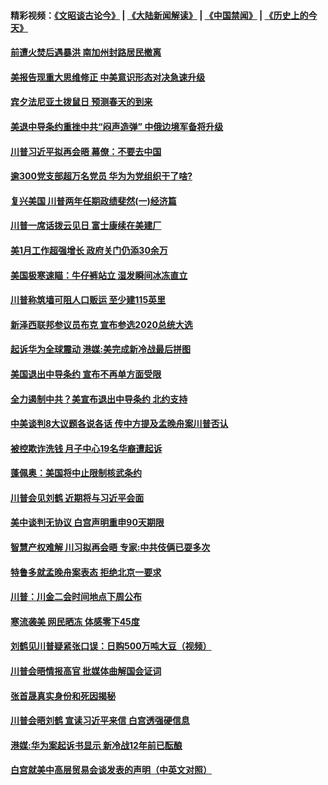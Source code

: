 #### 精彩视频：[《文昭谈古论今》](https://github.com/gfw-breaker/wenzhao/blob/master/README.md?t=02031522) | [《大陆新闻解读》](https://github.com/gfw-breaker/ntdtv-comedy/blob/master/README.md?t=02031522) | [《中国禁闻》](https://github.com/gfw-breaker/ntdtv-news/blob/master/README.md?t=02031522) | [《历史上的今天》](https://github.com/gfw-breaker/today-in-history/blob/master/README.md?t=02031522) 

#### [前遭火焚后遇暴洪 南加州封路居民撤离](../pages/prog203/a102503616.md?t=02031522) 

#### [美报告现重大思维修正 中美意识形态对决急速升级](../pages/prog203/a102503384.md?t=02031522) 

#### [宾夕法尼亚土拨鼠日 预测春天的到来](../pages/prog203/a102503363.md?t=02031522) 

#### [美退中导条约重挫中共“闷声造弹” 中俄边境军备将升级](../pages/prog203/a102503354.md?t=02031522) 

#### [川普习近平拟再会晤 幕僚：不要去中国](../pages/prog203/a102503340.md?t=02031522) 

#### [逾300党支部超万名党员 华为为党组织干了啥?](../pages/prog203/a102503232.md?t=02031522) 

#### [复兴美国 川普两年任期政绩斐然(一)经济篇](../pages/prog203/a102502732.md?t=02031522) 

#### [川普一席话拨云见日 富士康续在美建厂](../pages/prog203/a102502703.md?t=02031522) 

#### [美1月工作超强增长 政府关门仍添30余万](../pages/prog203/a102502535.md?t=02031522) 

#### [美国极寒速瞄：牛仔裤站立  湿发瞬间冰冻直立](../pages/prog203/a102502361.md?t=02031522) 

#### [川普称筑墙可阻人口贩运 至少建115英里](../pages/prog203/a102502503.md?t=02031522) 

#### [新泽西联邦参议员布克 宣布参选2020总统大选](../pages/prog203/a102502488.md?t=02031522) 

#### [起诉华为全球震动 港媒:美完成新冷战最后拼图](../pages/prog203/a102502337.md?t=02031522) 

#### [美国退出中导条约 宣布不再单方面受限](../pages/prog203/a102502339.md?t=02031522) 

#### [全力遏制中共？美宣布退出中导条约 北约支持](../pages/prog203/a102502314.md?t=02031522) 

#### [中美谈判8大议题各说各话 传中方提及孟晚舟案川普否认](../pages/prog203/a102502283.md?t=02031522) 

#### [被控欺诈洗钱 月子中心19名华裔遭起诉](../pages/prog203/a102502293.md?t=02031522) 

#### [蓬佩奥：美国将中止限制核武条约](../pages/prog203/a102502288.md?t=02031522) 

#### [川普会见刘鹤 近期将与习近平会面](../pages/prog203/a102502275.md?t=02031522) 

#### [美中谈判无协议 白宫声明重申90天期限](../pages/prog203/a102502247.md?t=02031522) 

#### [智慧产权难解 川习拟再会晤 专家:中共伎俩已耍多次](../pages/prog203/a102501612.md?t=02031522) 

#### [特鲁多就孟晚舟案表态 拒绝北京一要求](../pages/prog203/a102502107.md?t=02031522) 

#### [川普：川金二会时间地点下周公布](../pages/prog203/a102502017.md?t=02031522) 

#### [寒流袭美 网民晒冻 体感零下45度](../pages/prog203/a102501978.md?t=02031522) 

#### [刘鹤见川普疑紧张口误：日购500万吨大豆（视频）](../pages/prog203/a102501939.md?t=02031522) 

#### [川普会晤情报高官 批媒体曲解国会证词](../pages/prog203/a102501803.md?t=02031522) 

#### [张首晟真实身份和死因揭秘](../pages/prog203/a102501847.md?t=02031522) 

#### [川普会晤刘鹤 宣读习近平来信 白宫透强硬信息](../pages/prog203/a102501801.md?t=02031522) 

#### [港媒:华为案起诉书显示 新冷战12年前已酝酿](../pages/prog203/a102501680.md?t=02031522) 

#### [白宫就美中高层贸易会谈发表的声明（中英文对照）](../pages/prog203/a102501704.md?t=02031522) 

